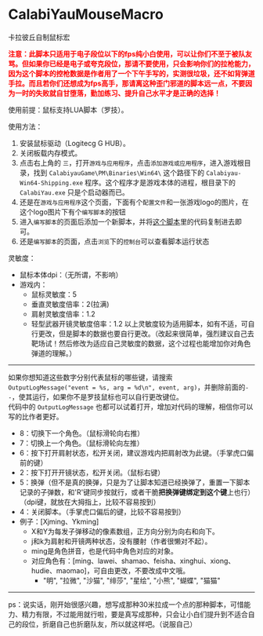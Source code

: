 # CalabiYauMouseMacro
卡拉彼丘自制鼠标宏

**<font color='red'>注意：此脚本只适用于电子段位以下的fps纯小白使用，可以让你们不至于被队友骂。但如果你已经是电子或夸克段位，那请不要使用，只会影响你们的拉枪能力，因为这个脚本的控枪数据是作者用了一个下午手写的，实测很垃圾，还不如背弹道手拉。而且若你们还想成为fps高手，那请离这种歪门邪道的脚本远一点，不要因为一时的失败就自甘堕落，勤加练习、提升自己水平才是正确的选择！</font>**

使用前提：鼠标支持LUA脚本（罗技）。

使用方法：
1. 安装鼠标驱动（Logitecg G HUB）。
2. 关闭板载内存模式。
3. 点击右上角的 `三`，打开`游戏与应用程序`，点击`添加游戏或应用程序`，进入游戏根目录，找到 `CalabiyauGame\PM\Binaries\Win64\` 这个路径下的 `Calabiyau-Win64-Shipping.exe` 程序。这个程序才是游戏本体的进程，根目录下的 `CalabiYau.exe` 只是个启动器而已。
5. 还是在`游戏与应用程序`这个页面，下面有个`配置文件`和一张游戏logo的图片，在这个logo图片下有个`编写脚本`的按钮
6. 进入`编写脚本`的页面后添加一个新脚本，并将[这个脚本](https://github.com/lxiuaunng/CalabiYauMouseMacro/blob/main/CalabiYauMouseMacro.lua)里的代码复制进去即可。
7. 还是`编写脚本`的页面，点击`浏览`下的`控制台`可以查看脚本运行状态

灵敏度：
- 鼠标本体dpi：（无所谓，不影响）
- 游戏内：
	- 鼠标灵敏度：5
	- 垂直灵敏度倍率：2(拉满)
	- 肩射灵敏度倍率：1.2
	- 轻型武器开镜灵敏度倍率：1.2
以上灵敏度较为适用脚本，如有不适，可自行更改，但是脚本的数据也要自行更改。（改起来很简单，强烈建议自己去靶场试！然后修改为适应自己灵敏度的数据，这个过程也能增加你对角色弹道的理解。）

---

如果你想知道这些数字分别代表鼠标的哪些键，请搜索 `OutputLogMessage("event = %s, arg = %d\n", event, arg)`，并删除前面的`--`，使其运行，如果你不是罗技鼠标也可以自行更改键位。  
代码中的 `OutputLogMessage` 也都可以试着打开，增加对代码的理解，相信你可以写的比作者更好。

- 8：切换下一个角色。（鼠标滑轮向右推）
- 7：切换上一个角色。（鼠标滑轮向左推）
- 6：按下打开肩射状态，松开关闭，建议游戏内把肩射改为此键。（手掌虎口偏前的键）
- 2：按下打开开镜状态，松开关闭。（鼠标右键）
- 5：换弹（但不是真的换弹，只是为了让脚本知道已经换弹了，重置一下脚本记录的子弹数，和'R'键同步按就行，或者干脆**把换弹键绑定到这个键**上也行）（dpi键，就放在大拇指上，比较不容易按到）
- 4：关闭脚本。（手掌虎口偏后的键，比较不容易按到）
- 例子：[Xjming、Ykming]
  - X和Y为每发子弹移动的像素数组，正方向分别为向右和向下。
  - j和k为肩射和开镜两种状态，没有腰射（作者很懒对不起）。
  - ming是角色拼音，也是代码中角色对应的对象。
  - 对应角色有：[ming、lawei、shamao、feisha、xinghui、xiong、hudie、maomao]，可自由更改，不要改成中文哦。
	  - "明", "拉微", "沙猫", "绯莎", "星绘", "小熊", "蝴蝶", "猫猫"

---

ps：说实话，刚开始很感兴趣，想写成那种30米拉成一个点的那种脚本，可惜能力、精力有限，不过能用就行啦，要是真写成那种，只会让小白们提升到不适合自己的段位，折磨自己也折磨队友，所以就这样吧。（说服自己）
